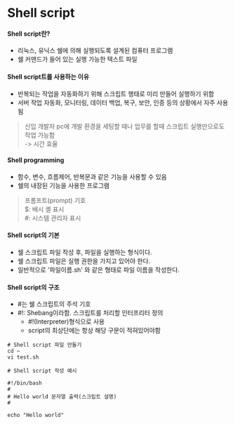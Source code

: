 Shell script
============

#### Shell script란?

- 리눅스, 유닉스 쉘에 의해 실행되도록 설계된 컴퓨터 프로그램  
- 쉘 커맨드가 들어 있는 실행 가능한 텍스트 파일

#### Shell script트를 사용하는 이유

- 반복되는 작업을 자동화하기 위해 스크립트 행태로 미리 만들어 실행하기 위함
- 서버 작업 자동화, 모니터링, 데이터 백업, 복구, 보안, 인증 등의 상황에서 자주 사용됨
> 신입 개발자 pc에 개발 환경을 세팅할 때나 업무를 할때 스크립트 실행만으로도 작업 가능함  
> -> 시간 효율

#### Shell programming

- 함수, 변수, 흐름제어, 반복문과 같은 기능을 사용할 수 있음
- 쉘의 내장된 기능을 사용한 프로그램

> 프롬프트(prompt) 기호  
> $: 배시 셸 표시  
> #: 시스템 관리자 표시  


#### Shell script의 기본
- 쉘 스크립트 파일 작성 후, 파일을 실행하는 형식이다.
- 쉘 스크립트 파일은 실행 권한을 가지고 있어야 한다.
- 일반적으로 '파일이름.sh' 와 같은 형태로 파일 이름을 작성한다.

#### Shell script의 구조

- #는 쉘 스크립트의 주석 기호
- #!: Shebang이라함. 스크립트를 처리할 인터프리터 정의  
  - #!(Interpreter)형식으로 사용
  - script의 최상단에는 항상 해당 구문이 적혀있어야함

```{.bash}
# Shell script 파일 만들기
cd ~
vi test.sh
```

```{.bash}
# Shell script 작성 예시

#!/bin/bash
# 
# Hello world 문자열 출력(스크립트 설명)
#

echo "Hello world"
```

